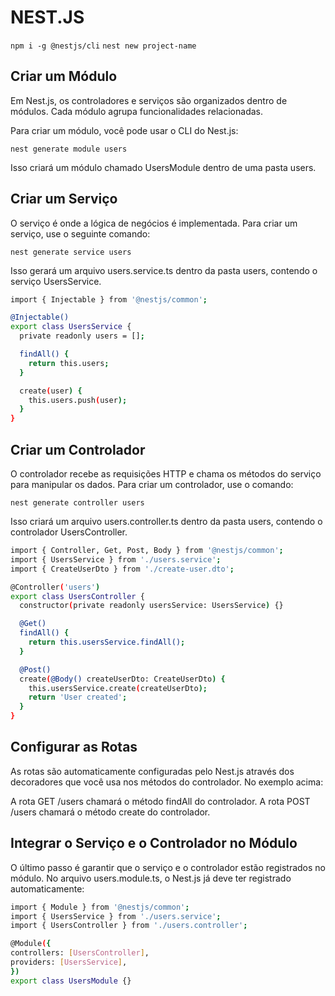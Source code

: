 # NEST.JS

`npm i -g @nestjs/cli`
`nest new project-name`

## Criar um Módulo

Em Nest.js, os controladores e serviços são organizados dentro de módulos. Cada módulo agrupa funcionalidades relacionadas.

Para criar um módulo, você pode usar o CLI do Nest.js:

`nest generate module users`

Isso criará um módulo chamado UsersModule dentro de uma pasta users.

## Criar um Serviço

O serviço é onde a lógica de negócios é implementada. Para criar um serviço, use o seguinte comando:

`nest generate service users`

Isso gerará um arquivo users.service.ts dentro da pasta users, contendo o serviço UsersService.

```bash
import { Injectable } from '@nestjs/common';

@Injectable()
export class UsersService {
  private readonly users = [];

  findAll() {
    return this.users;
  }

  create(user) {
    this.users.push(user);
  }
}
```

## Criar um Controlador

O controlador recebe as requisições HTTP e chama os métodos do serviço para manipular os dados. Para criar um controlador, use o comando:

`nest generate controller users`

Isso criará um arquivo users.controller.ts dentro da pasta users, contendo o controlador UsersController.

```bash
import { Controller, Get, Post, Body } from '@nestjs/common';
import { UsersService } from './users.service';
import { CreateUserDto } from './create-user.dto';

@Controller('users')
export class UsersController {
  constructor(private readonly usersService: UsersService) {}

  @Get()
  findAll() {
    return this.usersService.findAll();
  }

  @Post()
  create(@Body() createUserDto: CreateUserDto) {
    this.usersService.create(createUserDto);
    return 'User created';
  }
}
```

## Configurar as Rotas

As rotas são automaticamente configuradas pelo Nest.js através dos decoradores que você usa nos métodos do controlador. No exemplo acima:

A rota GET /users chamará o método findAll do controlador.
A rota POST /users chamará o método create do controlador.

## Integrar o Serviço e o Controlador no Módulo

O último passo é garantir que o serviço e o controlador estão registrados no módulo. No arquivo users.module.ts, o Nest.js já deve ter registrado automaticamente:

```bash
import { Module } from '@nestjs/common';
import { UsersService } from './users.service';
import { UsersController } from './users.controller';

@Module({
controllers: [UsersController],
providers: [UsersService],
})
export class UsersModule {}
```
